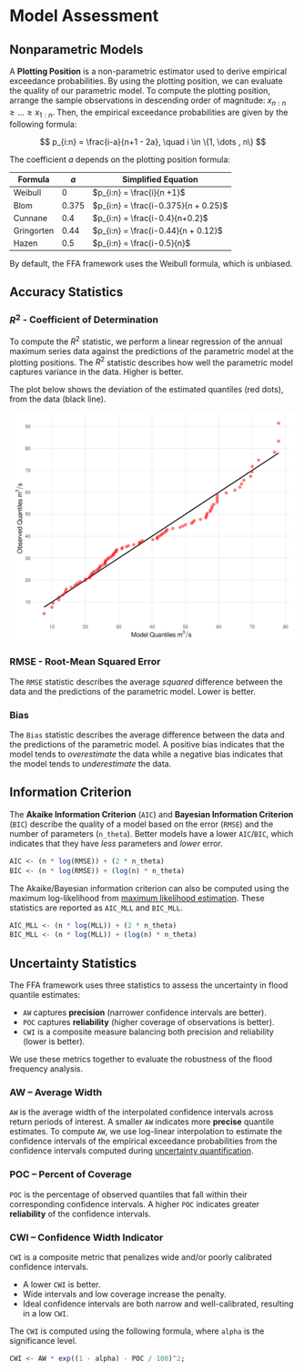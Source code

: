# Model Assessment

## Nonparametric Models

A **Plotting Position** is a non-parametric estimator used to derive empirical exceedance probabilities. By using the plotting position, we can evaluate the quality of our parametric model. To compute the plotting position, arrange the sample observations in descending order of magnitude: $x_{n:n} \geq  \dots  \geq  x_{1:n}$. Then, the empirical exceedance probabilities are given by the following formula:

$$
p_{i:n} = \frac{i-a}{n+1 - 2a}, \quad i \in \{1, \dots , n\}
$$

The coefficient $a$ depends on the plotting position formula:

| Formula    | $a$     | Simplified Equation                  |
| ---------- | ------- | ------------------------------------ |
| Weibull    | $0$     | $p_{i:n} = \frac{i}{n +1}$           |
| Blom       | $0.375$ | $p_{i:n} = \frac{i-0.375}{n + 0.25}$ |
| Cunnane    | $0.4$   | $p_{i:n} = \frac{i-0.4}{n+0.2}$      |
| Gringorten | $0.44$  | $p_{i:n} = \frac{i-0.44}{n + 0.12}$  |
| Hazen      | $0.5$   | $p_{i:n} = \frac{i-0.5}{n}$          |

By default, the FFA framework uses the Weibull formula, which is unbiased.

## Accuracy Statistics 

### $R^2$ - Coefficient of Determination

To compute the $R^2$ statistic, we perform a linear regression of the annual maximum series data against the predictions of the parametric model at the plotting positions.
The $R^2$ statistic describes how well the parametric model captures variance in the data. 
Higher is better.

The plot below shows the deviation of the estimated quantiles (red dots), from the data (black line).

![](img/plot-assessment.png)

### RMSE - Root-Mean Squared Error

The `RMSE` statistic describes the average *squared* difference between the data and the predictions of the parametric model.
Lower is better.

### Bias

The `Bias` statistic describes the average difference between the data and the predictions of the parametric model.
A positive bias indicates that the model tends to *overestimate* the data while a negative bias indicates that the model tends to *underestimate* the data.

## Information Criterion 

The **Akaike Information Criterion** (`AIC`) and **Bayesian Information Criterion** (`BIC`) describe the quality of a model based on the error (`RMSE`) and the number of parameters (`n_theta`).
Better models have a lower `AIC`/`BIC`, which indicates that they have *less* parameters and *lower* error.

```R
AIC <- (n * log(RMSE)) + (2 * n_theta)
BIC <- (n * log(RMSE)) + (log(n) * n_theta)
```

The Akaike/Bayesian information criterion can also be computed using the maximum log-likelihood from [maximum likelihood estimation](parameter-estimation.md#maximum-likelihood-mle). 
These statistics are reported as `AIC_MLL` and `BIC_MLL`.

```R
AIC_MLL <- (n * log(MLL)) + (2 * n_theta)
BIC_MLL <- (n * log(MLL)) + (log(n) * n_theta)
```

## Uncertainty Statistics

The FFA framework uses three statistics to assess the uncertainty in flood quantile estimates:

- `AW` captures **precision** (narrower confidence intervals are better).
- `POC` captures **reliability** (higher coverage of observations is better).
- `CWI` is a composite measure balancing both precision and reliability (lower is better).

We use these metrics together to evaluate the robustness of the flood frequency analysis.

### AW – Average Width

`AW` is the average width of the interpolated confidence intervals across return periods of interest.
A smaller `AW` indicates more **precise** quantile estimates.
To compute `AW`, we use log-linear interpolation to estimate the confidence intervals of the empirical exceedance probabilities from the confidence intervals computed during [uncertainty quantification](uncertainty-quantification.md).

### POC – Percent of Coverage

 `POC` is the percentage of observed quantiles that fall within their corresponding confidence intervals.
A higher `POC` indicates greater **reliability** of the confidence intervals.

### CWI – Confidence Width Indicator

`CWI` is a composite metric that penalizes wide and/or poorly calibrated confidence intervals.

- A lower `CWI` is better.
- Wide intervals and low coverage increase the penalty.
- Ideal confidence intervals are both narrow and well-calibrated, resulting in a low `CWI`.

The `CWI` is computed using the following formula, where `alpha` is the significance level.

```r
CWI <- AW * exp((1 - alpha) - POC / 100)^2;
```

